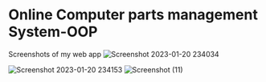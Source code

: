 # Online Computer parts management System-OOP
Screenshots of my web app
![Screenshot 2023-01-20 234034](https://user-images.githubusercontent.com/89042294/213785483-e7a8395a-a8bf-4d4d-896b-a42e1354bd23.jpg)

![Screenshot 2023-01-20 234153](https://user-images.githubusercontent.com/89042294/213785613-7b4fde8a-42ef-40e4-b62b-a2cc31e5ac52.jpg)
![Screenshot (11)](https://user-images.githubusercontent.com/89042294/213785925-71cdcb41-6e93-4f38-95b4-caa6014ae60e.png)
